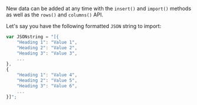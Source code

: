 New data can be added at any time with the `insert()` and `import()` methods as well as the `rows()` and `columns()` API.

Let's say you have the following formatted `JSON` string to import:

```javascript
var JSONstring = "[{
    "Heading 1": "Value 1",
    "Heading 2": "Value 2",
    "Heading 3": "Value 3",
    ...
},
{
    "Heading 1": "Value 4",
    "Heading 2": "Value 5",
    "Heading 3": "Value 6",
    ...
}]";
```